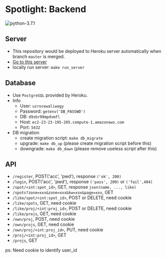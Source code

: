 # Spotlight: Backend
![python-3.7.1](https://img.shields.io/badge/python-3.7.1-blue.svg)

## Server

* This repository would be deployed to Heroku server automatically when branch `master` is merged. 
* [Go to this server](https://spotlight-server.herokuapp.com)
* locally run server: `make run_server`

## Database

* Use `PostgreSQL` provided by Heroku.
* Info
  * User: `uzrocewaliwagy`
  * Password: `getenv('DB_PASSWD')`
  * DB: `d9sbr99mpdvmfl`
  * Host: `ec2-23-23-195-205.compute-1.amazonaws.com`
  * Port: `5432`
* DB migration
  * create migration script: `make db_migrate`
  * upgrade: `make db_up` (please create migration script before this)
  * downgrade: `make db_down` (please remove useless script after this)

## API

* `/register`, POST('acc', 'pwd'), response `('ok', 200)`
* `/login`, POST('acc', 'pwd'), response `('pass', 200)` or `('fail',404)`
* `/spot/<int:spot_id>`, GET, response `json(name, ..., like)`
* `/spots?zone=xxx&zone=xxx&kw=xxx&page=xxx`, GET
* `/like/spot/<int:spot_id>`, POST or DELETE, need cookie
* `/like/spots`, GET, need cookie
* `/like/proj/<int:proj_id>`, POST or DELETE, need cookie
* `/like/projs`, GET, need cookie
* `/own/proj`, POST, need cookie
* `/own/projs`, GET, need cookie
* `/own/proj/<int:proj_id>`, PUT, need cookie
* `/proj/<int:proj_id>`, GET
* `/projs`, GET

ps: Need cookie to identify user_id
